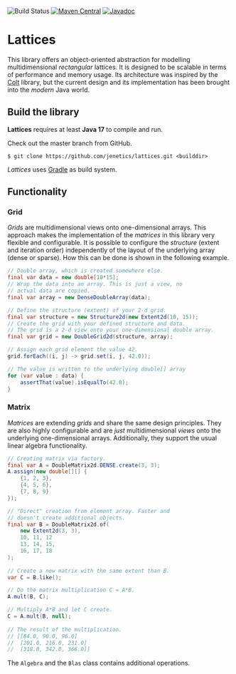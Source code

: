 ![Build Status](https://github.com/jenetics/lattices/actions/workflows/gradle.yml/badge.svg)
[![Maven Central](https://maven-badges.herokuapp.com/maven-central/io.jenetics/lattices/badge.svg)](http://search.maven.org/#search%7Cga%7C1%7Ca%3A%22lattices%22)
[![Javadoc](https://www.javadoc.io/badge/io.jenetics/lattices.svg)](http://www.javadoc.io/doc/io.jenetics/lattices)

# Lattices

This library offers an object-oriented abstraction for modelling multidimensional _rectangular_ lattices. It is designed to be scalable in terms of performance and memory usage. Its architecture was inspired by the [Colt](https://dst.lbl.gov/ACSSoftware/colt/) library, but the current design and its implementation has been brought into the _modern_ Java world.

## Build the library

**Lattices** requires at least **Java 17** to compile and run.

Check out the master branch from GitHub.

    $ git clone https://github.com/jenetics/lattices.git <builddir>

_Lattices_ uses [Gradle](http://www.gradle.org/downloads) as build system.

## Functionality

### Grid

_Grids_ are multidimensional views onto one-dimensional arrays. This approach makes the implementation of the _matrices_ in this library very flexible and configurable. It is possible to configure the _structure_ (extent and iteration order) independently of the layout of the underlying array (dense or sparse). How this can be done is shown in the following example.

```java
// Double array, which is created somewhere else.
final var data = new double[10*15];
// Wrap the data into an array. This is just a view, no
// actual data are copied.
final var array = new DenseDoubleArray(data);

// Define the structure (extent) of your 2-d grid.
final var structure = new Structure2d(new Extent2d(10, 15));
// Create the grid with your defined structure and data.
// The grid is a 2-d view onto your one-dimensional double array.
final var grid = new DoubleGrid2d(structure, array);

// Assign each grid element the value 42.
grid.forEach((i, j) -> grid.set(i, j, 42.0));

// The value is written to the underlying double[] array
for (var value : data) {
    assertThat(value).isEqualTo(42.0);
}
```

### Matrix

_Matrices_ are extending _grids_ and share the same design principles. They are also highly configurable and are _just_ multidimensional _views_ onto the underlying one-dimensional arrays. Additionally, they support the usual linear algebra functionality.

```java
// Creating matrix via factory.
final var A = DoubleMatrix2d.DENSE.create(3, 3);
A.assign(new double[][] {
    {1, 2, 3},
    {4, 5, 6},
    {7, 8, 9}
});

// "Direct" creation from element array. Faster and
// doesn't create additional objects.
final var B = DoubleMatrix2d.of(
    new Extent2d(3, 3),
    10, 11, 12
    13, 14, 15,
    16, 17, 18
);
    
// Create a new matrix with the same extent than B.
var C = B.like();

// Do the matrix multiplication C = A*B.
A.mult(B, C);

// Multiply A*B and let C create.
C = A.mult(B, null);
    
// The result of the multiplication.    
// [[84.0, 90.0, 96.0]
//  [201.0, 216.0, 231.0]
//  [318.0, 342.0, 366.0]]
```

The `Algebra` and the `Blas` class contains additional operations.



